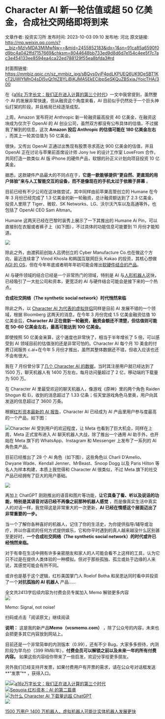 # Character AI 新一轮估值或超 50 亿美金，合成社交网络即将到来

文章作者: 投资实习所
发布时间: 2023-10-03 09:10
发布地: 河北
原文链接: http://mp.weixin.qq.com/s?__biz=MzIyMDA3MjMwNw==&mid=2455852183&idx=1&sn=91ca85a6590f0d9bc4a042ffd7157669&chksm=8044648bb733ed9d8d6d7e154c4ee5f7c7ac3e454133ee8594ea4ca22ed788129f55ea8bfda3#rd

封面图链接: https://mmbiz.qpic.cn/sz_mmbiz_jpg/sBQys0vjP4pdLKPUEQ6UK9DeSBT1KcT2UWlYMhO4sDI5vQt1tlZBYLjBjKJMA5EkECibpSeSKQuZBSxiaJYoicTHA/300

在《[a16z
万字长文：我们正在进入计算的第三个时代](http://mp.weixin.qq.com/s?__biz=MzIyMDA3MjMwNw==&mid=2455852163&idx=1&sn=7994feb93fccb04a08eeb0e02e267546&chksm=8044649fb733ed89ef2ee3945846705d913592a2365d2ac755f0243d890eeee7c0387b3474d9&scene=21#wechat_redirect)》一文中我曾提到，虽然整个
AI 的发展非常快速，但从融资这个角度来看，AI 目前似乎仍然处于一个巨头神仙打架的阶段，并且格局已经逐渐成型。

上周，Amazon 宣布将对 Anthropic 新一轮融资最高投资 40 亿美金，在融资这块成为仅次于 OpenAI 的 AI
创业公司，虽然双方都没有公布具体的估值，不过据我了解到的信息，这次 **Amazon 投后 Anthropic 的估值可能在 180 亿美金左右**
，而其上一轮其估值为 50 亿美金。

很快，又传出 OpenAI 正通过出售现有股票寻求高达 900 亿美金的估值，并且 OpenAI 正在讨论与苹果前首席设计师 Jony Ive 的设计工作室
LoveFrom 合作，共同打造一款类似 AI 版 iPhone 的硬件产品，软银的孙正义计划向项目投资 10 亿美金。

据悉，这款硬件产品最大的不同点在于，**它是一款能够提供“更自然、更直观的用户体验”来与人工智能交互的设备，而不是像现在的手机太过于依赖于屏幕** 。

目前已经有不少公司在这块做尝试，其中同样由前苹果高管创立的 Humane 在今年 3 月份已经完成了 1.3 亿美金的新一轮融资，总计融资额达到了 2.3
亿美金，投资人里除了 Tiger、微软、SK Networks、LG、沃尔沃汽车以及高通等外，也包括了 OpenAI CEO Sam Altman。

Humane 这两天已经在巴黎时装秀上展示了一下其推出的 Humane Ai Pin，可以直接别在衣服或者裤子上（如下图），不过具体的功能信息可能要到 11
月份才能知道。

![](https://mmbiz.qpic.cn/sz_mmbiz_jpg/sBQys0vjP4pdLKPUEQ6UK9DeSBT1KcT2ghj6RQE15iabM6wtGRDVOJJhj8oEbpZq7kFT8K1LK87n2qWiauCDCkVg/640?wx_fmt=jpeg)

除此之外，由渡鸦前创始人吕骋创立的 Cyber Manufacture Co.也在做这个方向，最近连续拿了 Vinod Khosla 和韩国互联网巨头
Kakao 的投资，其核心想做 [AGI 的
OS](http://mp.weixin.qq.com/s?__biz=MzIyMDA3MjMwNw==&mid=2455851591&idx=1&sn=1f4dd6919f61bbb95f584626ae0f803e&chksm=8044625bb733eb4db7d6cc844acd36eccc58e36500ff464d83793b3da56f042c5439e3f9a50c&scene=21#wechat_redirect)，但在今年年底或者明年年初可能会推出[软硬件结合的产品](http://mp.weixin.qq.com/s?__biz=MzIyMDA3MjMwNw==&mid=2455851993&idx=1&sn=110288f9b6260e2cde1431fb7fab4681&chksm=804463c5b733ead375286c4525553ef81e2628ecf799f242193da7c07011578168cd87dd1b54&scene=21#wechat_redirect)。

AI 与硬件领域的结合已经是一个非常热门的领域，特别是 AI
与[人形机器人](http://mp.weixin.qq.com/s?__biz=MzIyMDA3MjMwNw==&mid=2455850773&idx=1&sn=91cc1b07c78ab1e4976d9374a1aeac99&chksm=80447f09b733f61fc817819ad8c19f17d1c9bf94abb3bb233a72525d3e9490687d9498850d71&scene=21#wechat_redirect)这快，已经吸引了一大批公司和资本，更宽泛的
AI 与硬件结合可能会是接下来的一个热点。

**合成社交网络（The synthetic social network）时代悄然来临**

除此之外，以 [Character AI
为代表的虚拟伴侣](http://mp.weixin.qq.com/s?__biz=MzIyMDA3MjMwNw==&mid=2455850893&idx=2&sn=950df497f28117af77396893e4d22567&chksm=80447f91b733f687b706a28be2035aeda04fa38ec192a09d69c4f6e1ebfa5ed0f2083b90c70a&scene=21#wechat_redirect)同样是目前
AI 发展不错的一个领域，根据 Bloomberg 这两天的消息，在今年 3 月份完成 1.5 亿美金融资估值 10 亿美金后，**Character AI
正在做新一轮融资，融资金额还不清楚，但估值则可能在 50-60 亿美金左右，最高可能达到 100 亿美金。**

即使按照 50 亿美金来算，这个速度也非常快了，相当于半年增长了 5 倍，可以感受到 AI 领域目前的估值涨的还是非常可怕的。Character AI
每个月 10 美金的付费订阅服务 c.ai+在今年 5 月份才推出，虽然其整体数据还不错，但收入应该也还不会有很大。

我在 7 月份曾分享了[几个 Character AI
的数据](http://mp.weixin.qq.com/s?__biz=MzIyMDA3MjMwNw==&mid=2455851247&idx=1&sn=82c3f7bf68679d718d69c9c4dec462f7&chksm=804460f3b733e9e57907ef681d75c8159878d090083b36dbe01b9d21819633589e8fd3a511a7&scene=21#wechat_redirect)，当时其注册用户就已经达到了
1500 万，聊天机器人有 1400 万左右，每月访问量超过了 2 亿，移动端的下载量为 500 万。

在 Character AI 里最受欢迎的聊天机器人，像游戏《原神》里的两个角色 Raiden Shogun 和 Ei，收到的消息超过了 1.33
亿条；任天堂游戏角色马里奥，用户向其发送的信息超过了 3600 万条。

根据[红杉资本最新的 AI
报告](http://mp.weixin.qq.com/s?__biz=MzIyMDA3MjMwNw==&mid=2455852146&idx=1&sn=12ebb9226f0c8afb5cb605f08ba49ef0&chksm=8044646eb733ed780a2aa03f76eb14232d27329a3cfb6b89e4a404ded79e039298c7e4938bfc&scene=21#wechat_redirect)，Character
AI 已经成为 AI 产品里用户参与度最高的一个产品，如下图：

![](https://mmbiz.qpic.cn/sz_mmbiz_png/sBQys0vjP4pdLKPUEQ6UK9DeSBT1KcT2d95IiaSWpedqe6buOhApMwZSwsxttJvwxCDhoMKz4Zgo6bz6EM14v6Q/640?wx_fmt=png)Character
AI 受到用户的欢迎程度，让 Meta 也看到了巨大机会，同样在上周，Meta 正式宣布进入 AI 聊天机器人大战，除了推出一个通用 AI 助手外，也开始在
Meta 旗下的 WhatsApp、Instagram 和 Messenger 上发布了一系列的 AI 角色类产品。

目前已经推出了 28 个 AI 角色（如下图），这些角色以 Charli D'Amelio、Dwyane Wade、Kendall
Jenner、MrBeast、Snoop Dogg 以及 Paris Hilton 等名人为样本构建，本质上我觉得和 Character AI 很类似，不过
Meta 旗下的社交产品已经拥有了巨大的用户基础。

![](https://mmbiz.qpic.cn/sz_mmbiz_jpg/sBQys0vjP4pdLKPUEQ6UK9DeSBT1KcT2rEBibOKfN396TBKGXeLpRicuOKwKhcLnnCJfTEZtx47fyaFvBNVM2Oiaw/640?wx_fmt=jpeg)

再加上 ChatGPT 刚刚推出的语音和图片等功能，**让它具备了看、听以及说话的功能，特别是其语音对话已经不再像之前那种机器人感觉**
，而是像真实生活中真实人的对话一样，我觉得这是非常重大的一次更新，**AI 已经在情感这个层面迈出了非常重要的一步。**

当一个了解你各种喜好的机器人，记住了你的生活史，为你提供指导/辅导或治疗，并以你喜欢的任何方式提供娱乐，它和你平时遇到的真人越来越没什么区别甚至更好时，**一个合成社交网络（The
synthetic social network）的时代或许已经悄然来临。**

对于有幸在生活中拥有许多亲密朋友和家人的人可能会看不上这样的工具，认为它只不过是在提供人类体验的一种模拟。但对于那些孤独、孤立或处于边缘的人来说，其感觉可能会有所不同。

  

或许也是基于这个逻辑，红杉美国掌门人 Roelof Botha 和吴恩达同时看中并投资了一个**对抗孤独的 AI 机器人** 产品......

  

全文共2413字后续内容为付费会员专属加入 Memo 解锁更多内容  
![](https://mmbiz.qpic.cn/sz_mmbiz_png/sBQys0vjP4pdLKPUEQ6UK9DeSBT1KcT22g7o2ReGyOaw2qeecNZYKINl5HTzGrOVR2rib67pqvcicialBQTGFFp8g/640?wx_fmt=png)  

Memo: Signal, not noise!

扫码或点击「阅读原文」继续阅读

**说明：** 这是我的新产品**Memo（vcsmemo.com）** ，除了公众号的内容，未来也会把更多其它内容放到网站上。

目前还是一个非常简单的内测版本（0.99），还有不少 Bug，大家多多担待，内测阶段为早鸟价（399
RMB/年），**付费会员可以解锁之前以及未来一年的所有付费内容。** 如果这些内容给你带来了一些启发，欢迎分享给更多朋友。  

另外我们已经支持开发票，如果付费用户有开票的需求，请在公众号对话框发送**“发票”** ，获得入口。

![](https://mmbiz.qpic.cn/mmbiz_png/mrJibAziaMQhQGoNHniac6wGOyRe172dlS0HCYicyjiaCTtly2pULIz6YPNsXeRjoQFSuDYezsia4ibhbAc1X3GKtVRyw/640?wx_fmt=png&wxfrom=5&wx_lazy=1&wx_co=1)[![](https://mmbiz.qpic.cn/sz_mmbiz_jpg/sBQys0vjP4rT8u3w5KWZuZ4eKjSmQOhv5NSsicGUuUM8aVKQbX5Rl94nlfs1cB9e61U4ZBwtjYHWsxvBjHETtCQ/640?wx_fmt=jpeg)a16z万字长文：我们正在进入计算的第三个时代](https://mp.weixin.qq.com/s?__biz=MzIyMDA3MjMwNw==&mid=2455852163&idx=1&sn=7994feb93fccb04a08eeb0e02e267546&chksm=8044649fb733ed89ef2ee3945846705d913592a2365d2ac755f0243d890eeee7c0387b3474d9&scene=21#wechat_redirect)  
[![](https://mmbiz.qpic.cn/sz_mmbiz_jpg/sBQys0vjP4rdhhQRa6Diaa4b3WTBs3DCcax1RkHZ3v58xLoe2WqN6taTT56wlX7pLzqHTmicfpAia6XbCoQtL5EqQ/640?wx_fmt=jpeg)Sequoia
红杉资本：AI
的第二篇章](https://mp.weixin.qq.com/s?__biz=MzIyMDA3MjMwNw==&mid=2455852146&idx=1&sn=12ebb9226f0c8afb5cb605f08ba49ef0&chksm=8044646eb733ed780a2aa03f76eb14232d27329a3cfb6b89e4a404ded79e039298c7e4938bfc&scene=21#wechat_redirect)  
[![](https://mmbiz.qpic.cn/sz_mmbiz_jpg/sBQys0vjP4q5wwfCQnibl72ropnNkdJjicPY1jwAzLgv9p5sfbuTeqwN2q3fLMK9DR3f2ibloiaQHHibBlGw1Vk2GyA/640?wx_fmt=jpeg)为什么
Character AI 下载量远超
ChatGPT](https://mp.weixin.qq.com/s?__biz=MzIyMDA3MjMwNw==&mid=2455850893&idx=2&sn=950df497f28117af77396893e4d22567&chksm=80447f91b733f687b706a28be2035aeda04fa38ec192a09d69c4f6e1ebfa5ed0f2083b90c70a&scene=21#wechat_redirect)  
[![](https://mmbiz.qpic.cn/sz_mmbiz_jpg/sBQys0vjP4qQmjIpqpuoPEuIQc0OQ863TRWxmIplbJkPAC6lgS8cks3C9k2aBgLWnZxLK2K859rFicv2fAFP7icQ/640?wx_fmt=jpeg)](https://mp.weixin.qq.com/s?__biz=MzIyMDA3MjMwNw==&mid=2455851247&idx=1&sn=82c3f7bf68679d718d69c9c4dec462f7&chksm=804460f3b733e9e57907ef681d75c8159878d090083b36dbe01b9d21819633589e8fd3a511a7&scene=21#wechat_redirect)

[1500 万用户 1400
万机器人，虚拟机器人可能比实体机器人发展更快](https://mp.weixin.qq.com/s?__biz=MzIyMDA3MjMwNw==&mid=2455851247&idx=1&sn=82c3f7bf68679d718d69c9c4dec462f7&chksm=804460f3b733e9e57907ef681d75c8159878d090083b36dbe01b9d21819633589e8fd3a511a7&scene=21#wechat_redirect)

